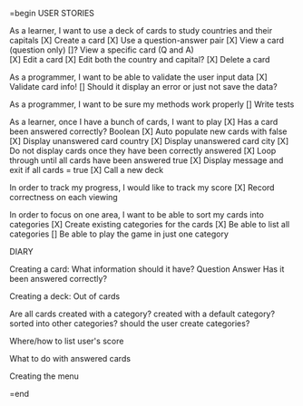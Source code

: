 =begin
USER STORIES

As a learner, I want to use a deck of cards to study countries and their capitals
[X]  Create a card
  [X]  Use a question-answer pair
[X]  View a card (question only)
  []? View a specific card (Q and A)  
[X]  Edit a card
  [X] Edit both the country and capital?
[X]  Delete a card

As a programmer, I want to be able to validate the user input data
[X] Validate card info!
  [] Should it display an error or just not save the data?

As a programmer, I want to be sure my methods work properly
[] Write tests

As a learner, once I have a bunch of cards, I want to play
[X] Has a card been answered correctly? Boolean
  [X] Auto populate new cards with false
[X] Display unanswered card country
[X] Display unanswered card city
[X] Do not display cards once they have been correctly answered
[X] Loop through until all cards have been answered true
  [X] Display message and exit if all cards = true
[X] Call a new deck

In order to track my progress, I would like to track my score
[X] Record correctness on each viewing

In order to focus on one area, I want to be able to sort my cards into categories
[X] Create existing categories for the cards
[X] Be able to list all categories
[] Be able to play the game in just one category



DIARY

Creating a card:
  What information should it have?
  Question
  Answer
  Has it been answered correctly?  

Creating a deck:
  Out of cards

Are all cards created with a category?
  created with a default category?  sorted into other categories?
  should the user create categories?

Where/how to list user's score

What to do with answered cards

Creating the menu


=end
